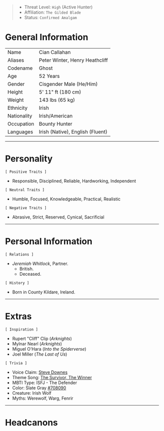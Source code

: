 
>- Threat Level: `High` (Active Hunter)
>- Affiliation: `The Gilded Blade`
>- Status: `Confirmed Amalgam`

# General Information

|             |                                  |
| ----------- | -------------------------------- |
| Name        | Cian Callahan                    |
| Aliases     | Peter Winter, Henry Heathcliff   |
| Codename    | Ghost                            |
| Age         | 52 Years                         |
| Gender      | Cisgender Male (He/Him)          |
| Height      | 5' 11" ft (180 cm)               |
| Weight      | 143 lbs (65 kg)                  |
| Ethnicity   | Irish                            |
| Nationality | Irish/American                   |
| Occupation  | Bounty Hunter                    |
| Languages   | Irish (Native), English (Fluent) |

---
# Personality

`[ Positive Traits ]` 
- Responsible, Disciplined, Reliable, Hardworking, Independent 

`[ Neutral Traits ]`
- Humble, Focused, Knowledgeable, Practical, Realistic 

`[ Negative Traits ]`
- Abrasive, Strict, Reserved, Cynical, Sacrificial

---
# Personal Information

`[ Relations ]`
- *Jeremiah Whitlock*, Partner. 
	- British. 
	- Deceased.

`[ History ]`
- Born in County Kildare, Ireland. 

---
# Extras

`[ Inspiration ]`
- Rupert "Cliff" Clip (*Arknights*)
- Mylnar Nearl (*Arknights*)
- Miguel O'Hara (*Into the Spiderverse*)
- Joel Miller (*The Last of Us*)

`[ Trivia ]`
- Voice Claim: [Steve Downes](https://www.youtube.com/watch?v=uYhJOxKDSYY)
- Theme Song: [The Survivor, The Winner](https://www.youtube.com/watch?v=8RcYIyEgvvY)
- MBTI Type: ISFJ - The Defender
- Color: Slate Gray [#708090](https://en.m.wikipedia.org/wiki/Slate_gray)
- Creature: Irish Wolf
- Myths: Werewolf, Warg, Fenrir

---
# Headcanons
